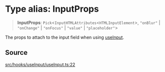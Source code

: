 # Type alias: InputProps

> **InputProps**: `Pick`\<`InputHTMLAttributes`\<`HTMLInputElement`\>, `"onBlur"` \| `"onChange"` \| `"onFocus"` \| `"value"` \| `"placeholder"`\>

The props to attach to the input field when using [useInput](../functions/useInput.md).

## Source

[src/hooks/useInput/useInput.ts:22](https://github.com/gpbl/react-day-picker/blob/9ad13dc72fff814dcf720a62f6e3b5ea38e8af6d/src/hooks/useInput/useInput.ts#L22)
